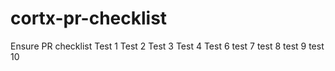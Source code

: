 # cortx-pr-checklist
Ensure PR checklist
Test 1
Test 2
Test 3
Test 4
Test 6
test 7
test 8
test 9
test 10
